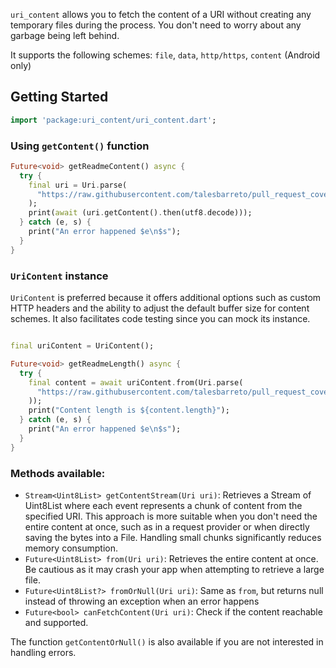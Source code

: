 `uri_content` allows you to fetch the content of a URI without creating any temporary files during the process. You don't need to worry about any garbage being left behind.

It supports the following schemes: `file`, `data`, `http/https`, `content` (Android only)

## Getting Started

```dart
import 'package:uri_content/uri_content.dart';
```

### Using `getContent()` function

```dart
Future<void> getReadmeContent() async {
  try {
    final uri = Uri.parse(
      "https://raw.githubusercontent.com/talesbarreto/pull_request_coverage/main/README.md",
    );
    print(await (uri.getContent().then(utf8.decode)));
  } catch (e, s) {
    print("An error happened $e\n$s");
  }
}

```

### `UriContent` instance

`UriContent` is preferred because it offers additional options such as custom HTTP headers and the ability to adjust the default buffer size for content schemes. It also facilitates code testing since you can mock its instance.

```dart

final uriContent = UriContent();

Future<void> getReadmeLength() async {
  try {
    final content = await uriContent.from(Uri.parse(
      "https://raw.githubusercontent.com/talesbarreto/pull_request_coverage/main/README.md",
    ));
    print("Content length is ${content.length}");
  } catch (e, s) {
    print("An error happened $e\n$s");
  }
}
```
### Methods available:
 - `Stream<Uint8List> getContentStream(Uri uri)`: Retrieves a Stream of Uint8List where each event represents a chunk of content from the specified URI. This approach is more suitable when you don't need the entire content at once, such as in a request provider or when directly saving the bytes into a File. Handling small chunks significantly reduces memory consumption.
 - `Future<Uint8List> from(Uri uri)`: Retrieves the entire content at once. Be cautious as it may crash your app when attempting to retrieve a large file.
 - `Future<Uint8List?> fromOrNull(Uri uri)`: Same as `from`, but returns null instead of throwing an exception when an error happens
 - `Future<bool> canFetchContent(Uri uri)`: Check if the content reachable and supported.


The function `getContentOrNull()` is also available if you are not interested in handling errors.
